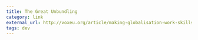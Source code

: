 ```yaml
---
title: The Great Unbundling
category: link
external_url: http://voxeu.org/article/making-globalisation-work-skills-families-unions-and-welfare-state
tags: dev
---
```

